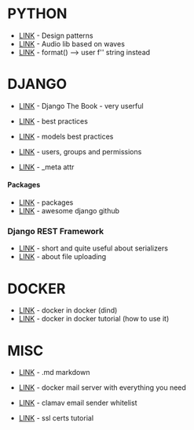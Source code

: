 # PYTHON

* [LINK](http://python-3-patterns-idioms-test.readthedocs.io/en/latest/PatternConcept.html) - Design patterns
* [LINK](https://github.com/jiaaro/pydub/) - Audio lib based on waves
* [LINK](https://pyformat.info/) - format() --> user f'' string instead

# DJANGO

* [LINK](https://djangobook.com/the-django-book/) - Django The Book - very userful

* [LINK](http://django-best-practices.readthedocs.io/en/latest/applications.html) - best practices
* [LINK](https://steelkiwi.com/blog/best-practices-working-django-models-python/) - models best practices

* [LINK](https://djangobook.com/users-groups-permissions/) - users, groups and permissions
* [LINK](https://code.djangoproject.com/wiki/new_meta_api) - _meta attr

#### Packages

* [LINK](https://djangopackages.org/) - packages
* [LINK](https://github.com/rosarior/awesome-django) - awesome django github 

### Django REST Framework

* [LINK](https://www.trustedhousesitters.com/engineering/code/django-rest-framework-understanging-modelserializer/) - short and quite useful about serializers
* [LINK](https://medium.com/@jxstanford/django-rest-framework-file-upload-e4bc8de669c0) - about file uploading

# DOCKER  

* [LINK](https://github.com/jpetazzo/dind) - docker in docker (dind)
* [LINK](http://blog.teracy.com/2017/09/11/how-to-use-docker-in-docker-dind-and-docker-outside-of-docker-dood-for-local-ci-testing/) - docker in docker tutorial (how to use it)

# MISC

* [LINK](https://confluence.atlassian.com/bitbucketserver/markdown-syntax-guide-776639995.html) - .md markdown
* [LINK](https://github.com/tomav/docker-mailserver) - docker mail server with everything you need

* [LINK](https://www.ollegustafsson.com/en/whitelist-senders-in-amavis/) - clamav email sender whitelist

* [LINK](https://www.digitalocean.com/community/tutorials/openssl-essentials-working-with-ssl-certificates-private-keys-and-csrs) - ssl certs tutorial